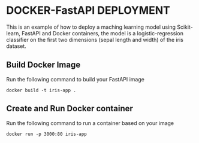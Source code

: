 # DOCKER-FastAPI DEPLOYMENT

This is an example of how to deploy a maching learning model using Scikit-learn, FastAPI and Docker containers, the model is a logistic-regression classifier on the first two dimensions (sepal length and width) of the iris dataset.



## Build Docker Image

Run the following command to build your FastAPI image
```
docker build -t iris-app . 
```

## Create and Run Docker container

Run the following command to run a container based on your image

```
docker run -p 3000:80 iris-app
```